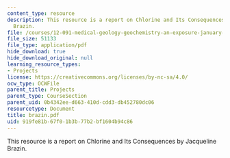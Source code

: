 ```yaml
---
content_type: resource
description: This resource is a report on Chlorine and Its Consequences by Jacqueline
  Brazin.
file: /courses/12-091-medical-geology-geochemistry-an-exposure-january-iap-2006/919fe81b67f01b3b77b2bf1604b94c86_brazin.pdf
file_size: 51133
file_type: application/pdf
hide_download: true
hide_download_original: null
learning_resource_types:
- Projects
license: https://creativecommons.org/licenses/by-nc-sa/4.0/
ocw_type: OCWFile
parent_title: Projects
parent_type: CourseSection
parent_uid: 0b4342ee-d663-410d-cdd3-db452780dc06
resourcetype: Document
title: brazin.pdf
uid: 919fe81b-67f0-1b3b-77b2-bf1604b94c86
---
```

This resource is a report on Chlorine and Its Consequences by Jacqueline Brazin.